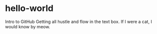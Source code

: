 # hello-world
Intro to GitHub
Getting all hustle and flow in the text box.
If I were a cat, I would know by meow.
